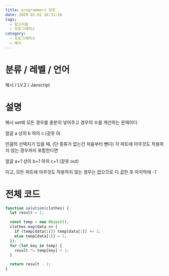 ```yaml
---
title: programmers 위장
date: 2020-02-01 16:31:16
tags:
  - 알고리즘
  - 프로그래머스
category:
  - 프로그래머스
  - 해시
---
```


# 분류 / 레벨 / 언어

해시 / LV.2 / Javscript

# 설명

해시 set에 모든 경우를 충분히 넣어주고
경우의 수를 계산하는 문제이다.

얼굴 a
상의 b
하의 c
(겉옷 0)

만큼의 선택지가 있을 때, (단 종류가 없는건 처음부터 뺀다)
각 파트에 아무것도 착용하지 않는 경우까지 포함한다면

얼굴 a+1
상의 b+1
하의 c+1
(겉옷 out)

이고,
모든 파트에 아무것도 착용하지 않는 경우는 없으므로
다 곱한 후 마지막에 -1

# 전체 코드

```javascript
function solution(clothes) {
  let result = 1;

  const temp = new Object();
  clothes.map(data => {
    if (temp[data[1]]) temp[data[1]] += 1;
    else temp[data[1]] = 1;
  });
  for (let key in temp) {
    result *= temp[key] + 1;
  }

  return result - 1;
}
```
